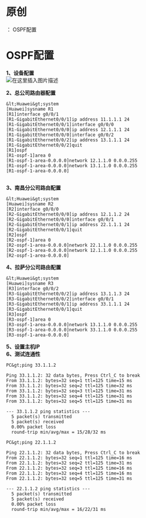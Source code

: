 # 原创
：  OSPF配置

# OSPF配置

**1、设备配置**<br/> <img alt="在这里插入图片描述" src="https://img-blog.csdnimg.cn/20210115202645303.png?x-oss-process=image/watermark,type_ZmFuZ3poZW5naGVpdGk,shadow_10,text_aHR0cHM6Ly9ibG9nLmNzZG4ubmV0L0xZSjIwMDEwNzI4,size_16,color_FFFFFF,t_70#pic_center"/>

**2、总公司路由器配置**

```
&lt;Huawei&gt;system
[Huawei]sysname R1
[R1]interface g0/0/1
[R1-GigabitEthernet0/0/1]ip address 11.1.1.1 24
[R1-GigabitEthernet0/0/1]interface g0/0/0
[R1-GigabitEthernet0/0/0]ip address 12.1.1.1 24
[R1-GigabitEthernet0/0/0]interface g0/0/2
[R1-GigabitEthernet0/0/2]ip address 13.1.1.1 24
[R1-GigabitEthernet0/0/2]quit
[R1]ospf
[R1-ospf-1]area 0
[R1-ospf-1-area-0.0.0.0]network 12.1.1.0 0.0.0.255
[R1-ospf-1-area-0.0.0.0]network 13.1.1.0 0.0.0.255
[R1-ospf-1-area-0.0.0.0]


```

**3、南昌分公司路由配置**

```
&lt;Huawei&gt;system
[Huawei]sysname R2
[R2]interface g0/0/0
[R2-GigabitEthernet0/0/0]ip address 12.1.1.2 24
[R2-GigabitEthernet0/0/0]interface g0/0/1
[R2-GigabitEthernet0/0/1]ip address 22.1.1.1 24
[R2-GigabitEthernet0/0/1]quit
[R2]ospf
[R2-ospf-1]area 0
[R2-ospf-1-area-0.0.0.0]network 22.1.1.0 0.0.0.255
[R2-ospf-1-area-0.0.0.0]network 12.1.1.0 0.0.0.255
[R2-ospf-1-area-0.0.0.0]

```

**4、拉萨分公司路由配置**

```
&lt;Huawei&gt;system
[Huawei]sysname R3
[R3]interface g0/0/2
[R3-GigabitEthernet0/0/2]ip address 13.1.1.3 24
[R3-GigabitEthernet0/0/2]interface g0/0/1
[R3-GigabitEthernet0/0/1]ip address 33.1.1.1 24
[R3-GigabitEthernet0/0/1]quit
[R3]ospf
[R3-ospf-1]area 0
[R3-ospf-1-area-0.0.0.0]network 13.1.1.0 0.0.0.255
[R3-ospf-1-area-0.0.0.0]network 33.1.1.0 0.0.0.255
[R3-ospf-1-area-0.0.0.0]

```

**5、设置主机IP**<br/> **6、测试连通性**

```
PC&gt;ping 33.1.1.2

Ping 33.1.1.2: 32 data bytes, Press Ctrl_C to break
From 33.1.1.2: bytes=32 seq=1 ttl=125 time=15 ms
From 33.1.1.2: bytes=32 seq=2 ttl=125 time=32 ms
From 33.1.1.2: bytes=32 seq=3 ttl=125 time=31 ms
From 33.1.1.2: bytes=32 seq=4 ttl=125 time=31 ms
From 33.1.1.2: bytes=32 seq=5 ttl=125 time=31 ms

--- 33.1.1.2 ping statistics ---
  5 packet(s) transmitted
  5 packet(s) received
  0.00% packet loss
  round-trip min/avg/max = 15/28/32 ms

PC&gt;ping 22.1.1.2

Ping 22.1.1.2: 32 data bytes, Press Ctrl_C to break
From 22.1.1.2: bytes=32 seq=1 ttl=125 time=16 ms
From 22.1.1.2: bytes=32 seq=2 ttl=125 time=31 ms
From 22.1.1.2: bytes=32 seq=3 ttl=125 time=16 ms
From 22.1.1.2: bytes=32 seq=4 ttl=125 time=16 ms
From 22.1.1.2: bytes=32 seq=5 ttl=125 time=31 ms

--- 22.1.1.2 ping statistics ---
  5 packet(s) transmitted
  5 packet(s) received
  0.00% packet loss
  round-trip min/avg/max = 16/22/31 ms

```
